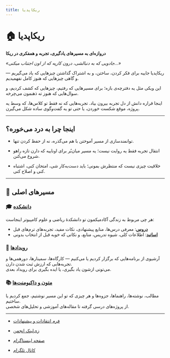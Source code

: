 ```yaml
---
title: ریکاپدیا
---
```


# 🏠 ریکاپدیا  

**دروازه‌ای به مسیرهای یادگیری، تجربه و همفکری در ریکا**  

*«جادویی که به دنبالشی، درون کاریه که از اون اجتناب میکنی...»*
  
  
ریکاپدیا جاییه برای فکر کردن، ساختن، و به اشتراک گذاشتن چیزهایی که یاد می‌گیریم — و گاهی چیزهایی که هنوز کامل نفهمیدیم.

این ویکی مثل یه دفترچه‌ی بازه؛ برای مسیرهایی که رفتیم، چیزهایی که کشف کردیم، و سوال‌هایی که هنوز ته ذهنمون می‌چرخه.

اینجا قراره دانش از دل تجربه بیرون بیاد. تجربه‌هایی که نه فقط تو کلاس‌ها، که وسط یه پروژه، موقع شکست خوردن، یا حتی تو یه گفت‌وگوی ساده شکل می‌گیرن.

---

## اینجا چرا به درد می‌خوره؟

- توانمندسازی از مسیر آموختن با هم می‌گذره، نه از حفظ کردن تنها.

- انتقال تجربه فقط یه روایت نیست؛ یه مسیر میان‌بُر برای اوناییه که دارن تازه راهو شروع می‌کنن.

- خلاقیت چیزی نیست که منتظرش بمونی؛ باید دست‌به‌کار شی، امتحان کنی، اشتباه کنی و اصلاح کنی.

---

## 🧭 مسیرهای اصلی

### 🎓 [دانشکده](./Faculty/index.md)  
هر چی مربوط به زندگی آکادمیکمون تو دانشکدهٔ ریاضی و علوم کامپیوتر اینجاست:

- [**دروس**](./Faculty/Courses/index.md): معرفی درس‌ها، منابع پیشنهادی، نکات مفید، تجربه‌های ترم‌های قبل  
- [**اساتید**](./Faculty/Professors/index.md): اطلاعات کلی، شیوه تدریس، منابع، و نکاتی که خوبه قبل از انتخاب بدونی  

### 📅 [رویدادها](./Events/index.md)  
آرشیوی از برنامه‌هایی که برگزار کردیم یا می‌کنیم — کارگاه‌ها، سمینارها، دورهمی‌ها و تجربه‌هایی که ارزش ثبت شدن دارن.  
می‌تونی ازشون یاد بگیری، یا ایده بگیری برای رویداد بعدی.

### 📚 [متون و داکیومنت‌ها](./docs.md)  
مطالب، نوشته‌ها، راهنماها، جزوه‌ها و هر چیزی که تو این مسیر نوشتیم، جمع کردیم یا ساختیم.  
از پروژه‌های درسی گرفته تا مقاله‌های آموزشی و تحلیل‌های شخصی.

---

- [فرم انتقادات و پیشنهادات](https://app.epoll.pro/31821200) 

- [زی‌لینک انجمن](https://zil.ink/AMCSUI)

- [صفحه اینستاگرام](http://instagram.com/AMCSUI)

- [کانال تلگرام](https://t.me/AMCSUI)

